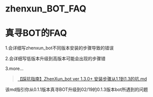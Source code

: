 # zhenxun_BOT_FAQ
# 真寻BOT的FAQ

1.会详细写zhenxun_bot不同版本安装的步骤导致的错误

2.会详细写低版本升级到高版本可能会出现的步骤错

3.more...

> [【踩坑指南】ZhenXun_bot ver 1.3.0+ 安装步骤从1.1到1.3的坑.md](https://github.com/qq542149277/zhenxun_BOT_FAQ/blob/main/%E3%80%90%E8%B8%A9%E5%9D%91%E6%8C%87%E5%8D%97%E3%80%91ZhenXun_bot%20ver%201.3.0%2B%20%E5%AE%89%E8%A3%85%E6%AD%A5%E9%AA%A4%E4%BB%8E1.1%E5%88%B01.3%E7%9A%84%E5%9D%91.md)

 该md指引你从0.1.1版本真寻BOT升级到02/19的0.1.3版本bot所遇到的问题
